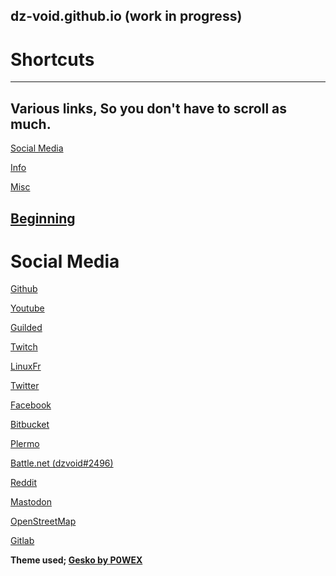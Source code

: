   **dz-void.github.io** (work in progress)
  ---
  # Shortcuts
  ---
  Various links, So you don't have to scroll as much.
  ---
  [Social Media](https://fernbacher.github.io/linux-for-begginers/#distros)
  
  [Info](https://fernbacher.github.io/linux-for-begginers/#custom-kernel)
 
  [Misc](https://fernbacher.github.io/linux-for-begginers/#software)
  
  [Beginning](dz-void.github.io)
  ---
  # Social Media
  [Github](https://github.com/dz-void)
  
  [Youtube](https://www.youtube.com/channel/UCMW5Dxg_XH0sosr7GNiskwQ)
  
  [Guilded](https://guilded.gg/dzvoids-cult)
  
  [Twitch](https://twitch.tv/dz_void)
  
  [LinuxFr](https://linuxfr.org/users/dzvoid)
  
  [Twitter](https://twitter.com/DzVoid)
 
  [Facebook](https://facebook.com/profile.php?id=100077212432383)
  
  [Bitbucket](https://bitbucket.org/dzvoid/)
  
  [Plermo](https://blob.cat/dz-void)
  
  [Battle.net (dzvoid#2496)](https://battle.net/)
  
  [Reddit](https://www.reddit.com/user/dzvoid)
  
  [Mastodon](https://c.im/@dzvoid)
  
  [OpenStreetMap](https://www.openstreetmap.org/user/dzvoid)
  
  [Gitlab](https://gitlab.com/official.dz.void)
  
 **Theme used; [Gesko by P0WEX](https://github.com/P0WEX/Gesko)**
